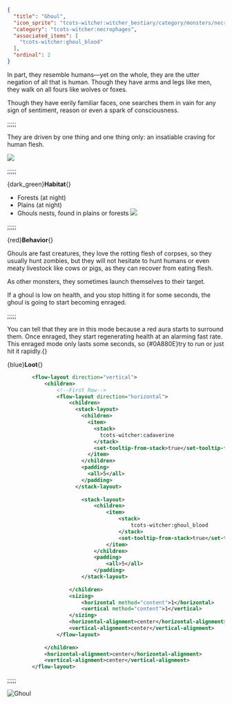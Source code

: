 ```json
{
  "title": "Ghoul",
  "icon_sprite": "tcots-witcher:witcher_bestiary/category/monsters/necrophages/ghoul",
  "category": "tcots-witcher:necrophages",
  "associated_items": [
    "tcots-witcher:ghoul_blood"
  ],
  "ordinal": 2
}
```

In part, they resemble humans—yet on the whole, they are the utter negation of all that is human. 
Though they have arms and legs like men, they walk on all fours like wolves or foxes. 


Though they have eerily familiar faces, one searches them in vain for any sign of sentiment, reason or even a spark of consciousness. 

;;;;;

They are driven by one thing and one thing only: an insatiable craving for human flesh.

![](tcots-witcher:textures/gui/sprites/witcher_bestiary/entries/ghoul/ghoul_main.png,fit)

;;;;;

{dark_green}**Habitat**{}
- Forests (at night)
- Plains (at night)
- Ghouls nests, found in plains or forests
  ![](tcots-witcher:textures/gui/sprites/witcher_bestiary/entries/ghoul/ghoul_regen.png,fit)

;;;;;

{red}**Behavior**{}

Ghouls are fast creatures, they love the rotting flesh of corpses, 
so they usually hunt zombies, but they will not hesitate to hunt humans or even
meaty livestock like cows or pigs, as they can recover from eating flesh.

As other monsters, they sometimes launch themselves to their target.

If a ghoul is low on health, and you stop hitting it for some seconds, the ghoul is going to
start becoming enraged.

;;;;;

You can tell that they are in this mode because a red aura starts to surround them. Once enraged, they start
regenerating health at an alarming fast rate. This enraged mode only lasts some seconds, so {#0A880E}try to run
or just hit it rapidly.{}


{blue}**Loot**{}
```xml owo-ui
        <flow-layout direction="vertical">
            <children>
                <!--First Row-->
                <flow-layout direction="horizontal">
                    <children>
                      <stack-layout>
                        <children>
                          <item>
                            <stack>
                              tcots-witcher:cadaverine
                            </stack>
                            <set-tooltip-from-stack>true</set-tooltip-from-stack>
                          </item>
                        </children>
                        <padding>
                          <all>5</all>
                        </padding>
                      </stack-layout>
                      
                        <stack-layout>
                            <children>
                                <item>
                                    <stack>
                                        tcots-witcher:ghoul_blood
                                    </stack>
                                    <set-tooltip-from-stack>true</set-tooltip-from-stack>
                                </item>
                            </children>
                            <padding>
                                <all>5</all>
                            </padding>
                        </stack-layout>
                      
                    </children>
                    <sizing>
                        <horizontal method="content">1</horizontal>
                        <vertical method="content">1</vertical>
                    </sizing>
                    <horizontal-alignment>center</horizontal-alignment>
                    <vertical-alignment>center</vertical-alignment>
                </flow-layout>
                
            </children>
            <horizontal-alignment>center</horizontal-alignment>
            <vertical-alignment>center</vertical-alignment>
        </flow-layout>
```

;;;;;




![Ghoul](tcots-witcher:textures/gui/sprites/witcher_bestiary/entries/ghoul/ghoul_full.png,fit)
